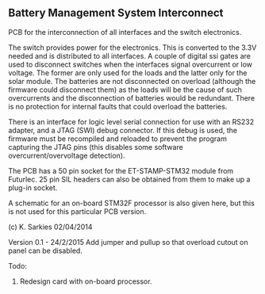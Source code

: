 Battery Management System Interconnect
--------------------------------------

PCB for the interconnection of all interfaces and the switch electronics.

The switch provides power for the electronics. This is converted to the 3.3V
needed and is distributed to all interfaces. A couple of digital ssi gates are
used to disconnect switches when the interfaces signal overcurrent or low
voltage. The former are only used for the loads and the latter only for the
solar module. The batteries are not disconnected on overload (although the
firmware could disconnect them) as the loads will be the cause of such
overcurrents and the disconnection of batteries would be redundant. There is no
protection for internal faults that could overload the batteries.

There is an interface for logic level serial connection for use with an RS232
adapter, and a JTAG (SWI) debug connector. If this debug is used, the firmware
must be recompiled and reloaded to prevent the program capturing the JTAG pins
(this disables some software overcurrent/overvoltage detection).

The PCB has a 50 pin socket for the ET-STAMP-STM32 module from Futurlec. 25
pin SIL headers can also be obtained from them to make up a plug-in socket.

A schematic for an on-board STM32F processor is also given here, but this is not
used for this particular PCB version.

(c) K. Sarkies 02/04/2014

Version
0.1 - 24/2/2015 Add jumper and pullup so that overload cutout on panel can be
      disabled.

Todo:
1. Redesign card with on-board processor.


